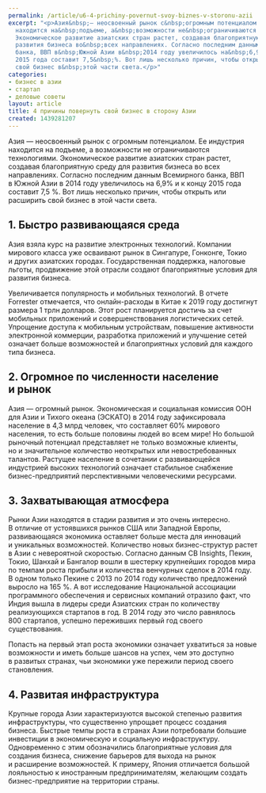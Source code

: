 ```yaml
---
permalink: /article/u6-4-prichiny-povernut-svoy-biznes-v-storonu-azii
excerpt: "<p>Азия&nbsp;— неосвоенный рынок с&nbsp;огромным потенциалом. Ее&nbsp;индустрия
  находится на&nbsp;подъеме, а&nbsp;возможности не&nbsp;ограничиваются технологиями.
  Экономическое развитие азиатских стран растет, создавая благоприятную среду для
  развития бизнеса во&nbsp;всех направлениях. Согласно последним данным Всемирного
  банка, ВВП в&nbsp;Южной Азии в&nbsp;2014 году увеличилось на&nbsp;6,9% и&nbsp;к&nbsp;концу
  2015 года составит 7,5&nbsp;%. Вот лишь несколько причин, чтобы открыть или расширить
  свой бизнес в&nbsp;этой части света.</p>"
categories:
- бизнес в азии
- стартап
- деловые советы
layout: article
title: 4 причины повернуть свой бизнес в сторону Азии
created: 1439281207
---
```

Азия — неосвоенный рынок с огромным потенциалом. Ее индустрия находится на подъеме, а возможности не ограничиваются технологиями. Экономическое развитие азиатских стран растет, создавая благоприятную среду для развития бизнеса во всех направлениях. Согласно последним данным Всемирного банка, ВВП в Южной Азии в 2014 году увеличилось на 6,9% и к концу 2015 года составит 7,5 %. Вот лишь несколько причин, чтобы открыть или расширить свой бизнес в этой части света.

## 1. Быстро развивающаяся среда ##

Азия взяла курс на развитие электронных технологий. Компании мирового класса уже осваивают рынок в Сингапуре, Гонконге, Токио и других азиатских городах. Государственная поддержка, налоговые льготы, продвижение этой отрасли создают благоприятные условия для развития бизнеса.

Увеличивается популярность и мобильных технологий. В отчете Forrester отмечается, что онлайн-расходы в Китае к 2019 году достигнут размера 1 трлн долларов. Этот рост планируется достичь за счет мобильных приложений и совершенствования логистических сетей. Упрощение доступа к мобильным устройствам, повышение активности электронной коммерции, разработка приложений и улучшение сетей означает больше возможностей и благоприятных условий для каждого типа бизнеса.

## 2. Огромное по численности население и рынок ##

Азия — огромный рынок. Экономическая и социальная комиссия ООН для Азии и Тихого океана (ЭСКАТО) в 2014 году зафиксировала население в 4,3 млрд человек, что составляет 60% мирового населения, то есть больше половины людей во всем мире! Но большой рыночный потенциал представляет не только возможные клиенты, но и значительное количество неоткрытых или невостребованных талантов. Растущее население в сочетании с развивающейся индустрией высоких технологий означает стабильное снабжение бизнес-предприятий перспективными человеческими ресурсами.

## 3. Захватывающая атмосфера ##

Рынки Азии находятся в стадии развития и это очень интересно. В отличие от устоявшихся рынков США или Западной Европы, развивающаяся экономика оставляет больше места для инноваций и уникальных возможностей. Количество новых бизнес-структур растет в Азии с невероятной скоростью. Согласно данным CB Insights, Пекин, Токио, Шанхай и Бангалор вошли в шестерку крупнейших городов мира по темпам роста прибыли и количества венчурных сделок в 2014 году. В одном только Пекине с 2013 по 2014 году количество предложений выросло на 165 %. А вот исследование Национальной ассоциации программного обеспечения и сервисных компаний отразило факт, что Индия вышла в лидеры среди Азиатских стран по количеству реализующихся стартапов в год. В 2014 году это число равнялось 800 стартапов, успешно переживших первый год своего существования.

Попасть на первый этап роста экономики означает ухватиться за новые возможности и иметь больше шансов на успех, чем это доступно в развитых странах, чьи экономики уже пережили период своего становления.

## 4. Развитая инфраструктура ##

Крупные города Азии характеризуются высокой степенью развития инфраструктуры, что существенно упрощает процесс создания бизнеса. Быстрые темпы роста в странах Азии потребовали большие инвестиции в экономическую и социальную инфраструктуру. Одновременно с этим обозначились благоприятные условия для создания бизнеса, снижение барьеров для выхода на рынок и расширение возможностей. К примеру, Япония отличается большой лояльностью к иностранным предпринимателям, желающим создать бизнес-предприятие на территории страны.

